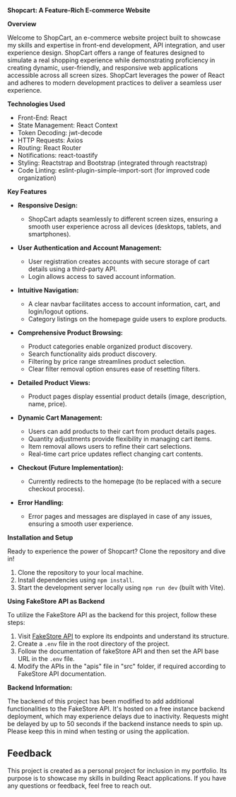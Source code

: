 **Shopcart: A Feature-Rich E-commerce Website**


**Overview**

Welcome to ShopCart, an e-commerce website project built to showcase my skills and expertise in front-end development, API integration, and user experience design. ShopCart offers a range of features designed to simulate a real shopping experience while demonstrating proficiency in creating dynamic, user-friendly, and responsive web applications accessible across all screen sizes. ShopCart leverages the power of React and adheres to modern development practices to deliver a seamless user experience.


**Technologies Used**

* Front-End: React
* State Management: React Context 
* Token Decoding: jwt-decode
* HTTP Requests: Axios
* Routing: React Router
* Notifications: react-toastify
* Styling: Reactstrap and Bootstrap (integrated through reactstrap)
* Code Linting: eslint-plugin-simple-import-sort (for improved code organization)


**Key Features**

* **Responsive Design:** 
    * ShopCart adapts seamlessly to different screen sizes, ensuring a smooth user experience across all devices (desktops, tablets, and smartphones).

* **User Authentication and Account Management:**
    * User registration creates accounts with secure storage of cart details using a third-party API.
    * Login allows access to saved account information.

* **Intuitive Navigation:**
    * A clear navbar facilitates access to account information, cart, and login/logout options.
    * Category listings on the homepage guide users to explore products.

* **Comprehensive Product Browsing:**
    * Product categories enable organized product discovery.
    * Search functionality aids product discovery.
    * Filtering by price range streamlines product selection.
    * Clear filter removal option ensures ease of resetting filters.

* **Detailed Product Views:**
    * Product pages display essential product details (image, description, name, price).

* **Dynamic Cart Management:**
    * Users can add products to their cart from product details pages.
    * Quantity adjustments provide flexibility in managing cart items.
    * Item removal allows users to refine their cart selections.
    * Real-time cart price updates reflect changing cart contents.

* **Checkout (Future Implementation):**
    * Currently redirects to the homepage (to be replaced with a secure checkout process).

* **Error Handling:** 
    * Error pages and messages are displayed in case of any issues, ensuring a smooth user experience.


**Installation and Setup**

Ready to experience the power of Shopcart? Clone the repository and dive in!

1. Clone the repository to your local machine.
2. Install dependencies using `npm install`.
3. Start the development server locally using `npm run dev` (built with Vite).


**Using FakeStore API as Backend**

To utilize the FakeStore API as the backend for this project, follow these steps:

1. Visit [FakeStore API](https://fakestoreapi.com/) to explore its endpoints and understand its structure.
2. Create a `.env` file in the root directory of the project.
3. Follow the documentation of fakeStore API and then set the API base URL in the `.env` file.
4. Modify the APIs in the "apis" file in "src" folder, if required according to FakeStore API documentation.


**Backend Information:**

The backend of this project has been modified to add additional functionalities to the FakeStore API. It's hosted on a free instance backend deployment, which may experience delays due to inactivity. Requests might be delayed by up to 50 seconds if the backend instance needs to spin up. Please keep this in mind when testing or using the application.


## Feedback

This project is created as a personal project for inclusion in my portfolio. Its purpose is to showcase my skills in building React applications. If you have any questions or feedback, feel free to reach out.